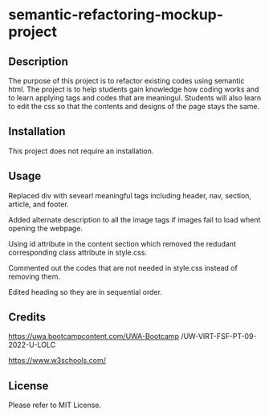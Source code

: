 # semantic-refactoring-mockup-project

## Description

The purpose of this project is to refactor existing codes using semantic html. The project is to help students gain knowledge how coding works and to learn applying tags and codes that are meaningul. Students will also learn to edit the css so that the contents and designs of the page stays the same. 

## Installation

This project does not require an installation.

## Usage

Replaced div with sevearl meaningful tags including header, nav, section, article, and footer.

Added alternate description to all the image tags if images fail to load whent opening the webpage.

Using id attribute in the content section which removed the redudant corresponding class attribute in style.css.

Commented out the codes that are not needed in style.css instead of removing them.   

Edited heading so they are in sequential order. 


## Credits

https://uwa.bootcampcontent.com/UWA-Bootcamp
/UW-VIRT-FSF-PT-09-2022-U-LOLC

https://www.w3schools.com/

## License 

Please refer to MIT License. 




